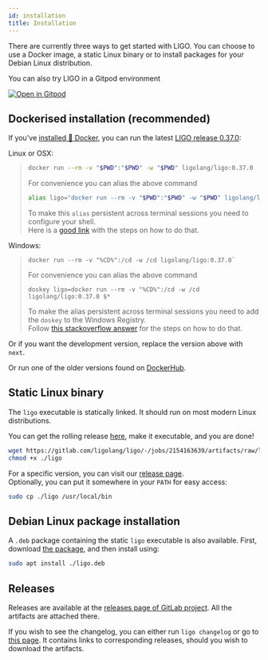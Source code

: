 ```yaml
---
id: installation
title: Installation
---
```


There are currently three ways to get started with LIGO. You can choose to use a Docker image, a static Linux binary or to install packages for your Debian Linux distribution.

You can also try LIGO in a Gitpod environment

[![Open in Gitpod](https://gitpod.io/button/open-in-gitpod.svg)](https://gitpod.io/#https://gitlab.com/ligolang/template-ligo)

## Dockerised installation (recommended)
If you've [installed 🐳 Docker](https://docs.docker.com/install/), you can run the latest [LIGO release 0.37.0](./changelog.md):

Linux or OSX:
> ```sh
> docker run --rm -v "$PWD":"$PWD" -w "$PWD" ligolang/ligo:0.37.0
> ```
> For convenience you can alias the above command
> ```sh
> alias ligo="docker run --rm -v "$PWD":"$PWD" -w "$PWD" ligolang/ligo:0.37.0"
> ```
> To make this `alias` persistent across terminal sessions you need to configure your shell.     
> Here is a [good link](https://www.tecmint.com/create-alias-in-linux/) with the steps on how to do that.

Windows:
> ```dos
> docker run --rm -v "%CD%":/cd -w /cd ligolang/ligo:0.37.0`
> ```
> For convenience you can alias the above command
> ```dos
> doskey ligo=docker run --rm -v "%CD%":/cd -w /cd ligolang/ligo:0.37.0 $*
> ```
> To make the alias persistent across terminal sessions you need to add the `doskey` to the Windows Registry.  
> Follow [this stackoverflow answer](https://stackoverflow.com/a/21040825) for the steps on how to do that.

Or if you want the development version, replace the version above with `next`.

Or run one of the older versions found on [DockerHub](https://hub.docker.com/r/ligolang/ligo/tags).

## Static Linux binary

The `ligo` executable is statically linked. It should run on most modern Linux distributions.

You can get the rolling release [here](https://gitlab.com/ligolang/ligo/-/jobs/2154163639/artifacts/raw/ligo), make it executable, and you are done!

```zsh
wget https://gitlab.com/ligolang/ligo/-/jobs/2154163639/artifacts/raw/ligo
chmod +x ./ligo
```

For a specific version, you can visit our [release page](https://gitlab.com/ligolang/ligo/-/releases/).  
Optionally, you can put it somewhere in your `PATH` for easy access:

```zsh
sudo cp ./ligo /usr/local/bin
```

## Debian Linux package installation

A `.deb` package containing the static `ligo` executable is also available.
First, download [the package](https://gitlab.com/ligolang/ligo/-/jobs/2154163639/artifacts/raw/ligo.deb), and then install using: 

```zsh
sudo apt install ./ligo.deb
```

## Releases

Releases are available at the [releases page of GitLab project](https://gitlab.com/ligolang/ligo/-/releases). All the artifacts are attached there.

If you wish to see the changelog, you can either run `ligo changelog` or go to [this page](https://ligolang.org/docs/next/intro/changelog). It contains links to corresponding releases, should you wish to download the artifacts.
